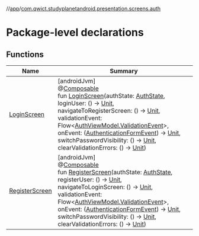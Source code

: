 //[app](../../index.md)/[com.qwict.studyplanetandroid.presentation.screens.auth](index.md)

# Package-level declarations

## Functions

| Name | Summary |
|---|---|
| [LoginScreen](-login-screen.md) | [androidJvm]<br>@[Composable](https://developer.android.com/reference/kotlin/androidx/compose/runtime/Composable.html)<br>fun [LoginScreen](-login-screen.md)(authState: [AuthState](../com.qwict.studyplanetandroid.presentation.viewmodels.states/-auth-state/index.md), loginUser: () -&gt; [Unit](https://kotlinlang.org/api/latest/jvm/stdlib/kotlin/-unit/index.html), navigateToRegisterScreen: () -&gt; [Unit](https://kotlinlang.org/api/latest/jvm/stdlib/kotlin/-unit/index.html), validationEvent: Flow&lt;[AuthViewModel.ValidationEvent](../com.qwict.studyplanetandroid.presentation.viewmodels/-auth-view-model/-validation-event/index.md)&gt;, onEvent: ([AuthenticationFormEvent](../com.qwict.studyplanetandroid.presentation.viewmodels.sealed/-authentication-form-event/index.md)) -&gt; [Unit](https://kotlinlang.org/api/latest/jvm/stdlib/kotlin/-unit/index.html), switchPasswordVisibility: () -&gt; [Unit](https://kotlinlang.org/api/latest/jvm/stdlib/kotlin/-unit/index.html), clearValidationErrors: () -&gt; [Unit](https://kotlinlang.org/api/latest/jvm/stdlib/kotlin/-unit/index.html)) |
| [RegisterScreen](-register-screen.md) | [androidJvm]<br>@[Composable](https://developer.android.com/reference/kotlin/androidx/compose/runtime/Composable.html)<br>fun [RegisterScreen](-register-screen.md)(authState: [AuthState](../com.qwict.studyplanetandroid.presentation.viewmodels.states/-auth-state/index.md), registerUser: () -&gt; [Unit](https://kotlinlang.org/api/latest/jvm/stdlib/kotlin/-unit/index.html), navigateToLoginScreen: () -&gt; [Unit](https://kotlinlang.org/api/latest/jvm/stdlib/kotlin/-unit/index.html), validationEvent: Flow&lt;[AuthViewModel.ValidationEvent](../com.qwict.studyplanetandroid.presentation.viewmodels/-auth-view-model/-validation-event/index.md)&gt;, onEvent: ([AuthenticationFormEvent](../com.qwict.studyplanetandroid.presentation.viewmodels.sealed/-authentication-form-event/index.md)) -&gt; [Unit](https://kotlinlang.org/api/latest/jvm/stdlib/kotlin/-unit/index.html), switchPasswordVisibility: () -&gt; [Unit](https://kotlinlang.org/api/latest/jvm/stdlib/kotlin/-unit/index.html), clearValidationErrors: () -&gt; [Unit](https://kotlinlang.org/api/latest/jvm/stdlib/kotlin/-unit/index.html)) |
